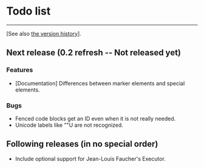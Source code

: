 Todo list
=========

---------------------------

\[See also [the version history](/rexx.parser/doc/history/)\].

Next release (0.2 refresh -- Not released yet)
-----------------------------------------------

### Features

+ [Documentation] Differences between marker elements and special elements.

### Bugs

+ Fenced code blocks get an ID even when it is not really needed.
+ Unicode labels like "<Control-000A>"U are not recognized.

Following releases (in no special order)
----------------------------------------

+ Include optional support for Jean-Louis Faucher's Executor.
